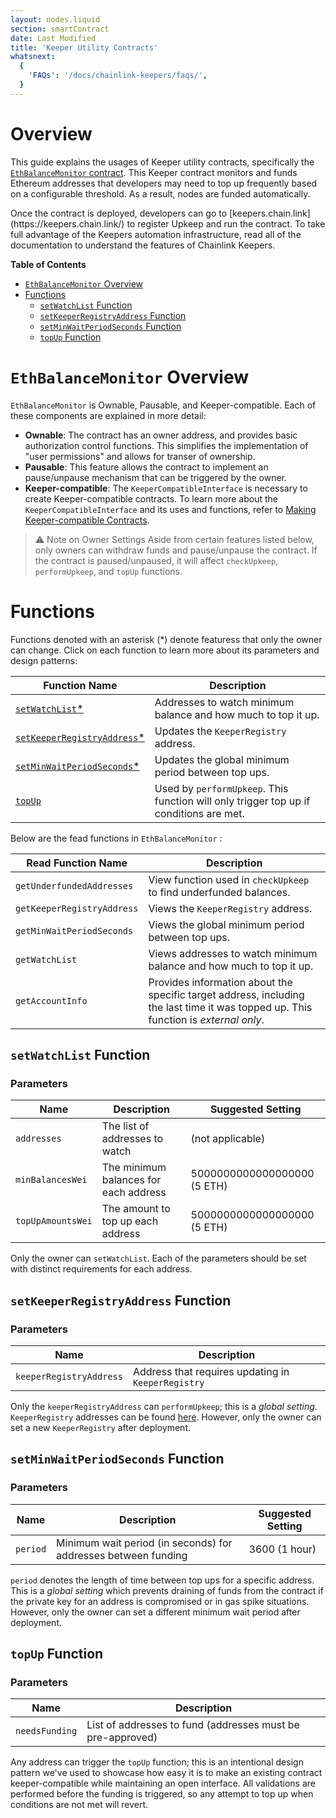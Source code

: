 ```yaml
---
layout: nodes.liquid
section: smartContract
date: Last Modified
title: 'Keeper Utility Contracts'
whatsnext:
  {
    'FAQs': '/docs/chainlink-keepers/faqs/',
  }
---
```


# Overview <!-- omit in toc -->
This guide explains the usages of Keeper utility contracts, specifically the [`EthBalanceMonitor` contract](https://github.com/smartcontractkit/upkeep-contracts/blob/master/contracts/upkeeps/EthBalanceMonitor.sol). This Keeper contract monitors and funds Ethereum addresses that developers may need to top up frequently based on a configurable threshold. As a result, nodes are funded automatically. 
<p>
</p>
Once the contract is deployed, developers can go to [keepers.chain.link](https://keepers.chain.link/) to register Upkeep and run the contract. To take full advantage of the Keepers automation infrastructure, read all of the documentation to understand the features of Chainlink Keepers.
<p>
</p>

**Table of Contents**
+ [`EthBalanceMonitor` Overview](#ethbalancemonitor-overview)
+ [Functions](#functions)
  + [`setWatchList` Function](#setwatchlist-function)
  + [`setKeeperRegistryAddress` Function](#setkeeperregistryaddress-function)
  + [`setMinWaitPeriodSeconds` Function](#setminwaitperiodseconds-function)
  + [`topUp` Function](#topup-function)

# `EthBalanceMonitor` Overview
`EthBalanceMonitor` is Ownable, Pausable, and Keeper-compatible. Each of these components are explained in more detail:

- **Ownable**: The contract has an owner address, and provides basic authorization control functions. This simplifies the implementation of "user permissions" and allows for transer of ownership. 
- **Pausable**: This feature allows the contract to implement an pause/unpause mechanism that can be triggered by the owner.
- **Keeper-compatible**: The `KeeperCompatibleInterface` is necessary to create Keeper-compatible contracts. To learn more about the `KeeperCompatibleInterface` and its uses and functions, refer to [Making Keeper-compatible Contracts](../compatible-contracts/).

> ⚠️ Note on Owner Settings
> Aside from certain features listed below, only owners can withdraw funds and pause/unpause the contract. If the contract is paused/unpaused, it will affect `checkUpkeep`, `performUpkeep`, and `topUp` functions.

# Functions
Functions denoted with an asterisk (*) denote featuress that only the owner can change. Click on each function to learn more about its parameters and design patterns:

| Function Name                   | Description                                                          |
| ------------------------------- | -------------------------------------------------------------------- |
|  [`setWatchList`*](#setwatchlist-function)   | Addresses to watch minimum balance and how much to top it up.                     |
|  [`setKeeperRegistryAddress`*](#setkeeperregistryaddress-function) | Updates the `KeeperRegistry` address. |
|  [`setMinWaitPeriodSeconds`*](#setminwaitperiodseconds-function)    | Updates the global minimum period between top ups. |
|  [`topUp`](#topup-function)   | Used by `performUpkeep`. This function will only trigger top up if conditions are met.  |

<p>
</p>

Below are the fead functions in `EthBalanceMonitor` :
<p>
</p>

| Read Function Name                   | Description                                                          |
| ------------------------------- | -------------------------------------------------------------------- |
|  `getUnderfundedAddresses`    | View function used in `checkUpkeep` to find underfunded balances.                    |
|  `getKeeperRegistryAddress` | Views the `KeeperRegistry` address. |
|  `getMinWaitPeriodSeconds`    | Views the global minimum period between top ups. |
|  `getWatchList`    | Views addresses to watch minimum balance and how much to top it up.  |
|  `getAccountInfo`    | Provides information about the specific target address, including the last time it was topped up. This function is *external only*.  |

## `setWatchList` Function

### Parameters <!-- omit in toc -->
| Name                            | Description                                                  | Suggested Setting              |
| ------------------------------- | ------------------------------------------------------------ | ------------------------------ |
| `addresses`                    | The list of addresses to watch | (not applicable) |
| `minBalancesWei`                 | The minimum balances for each address | 5000000000000000000 (5 ETH)|
| `topUpAmountsWei`                 | The amount to top up each address | 5000000000000000000 (5 ETH)|

<p>
</p>

Only the owner can `setWatchList`. Each of the parameters should be set with distinct requirements for each address.

## `setKeeperRegistryAddress` Function

### Parameters <!-- omit in toc -->
| Name                            | Description                                                          |
| ------------------------------- | -------------------------------------------------------------------- |
| `keeperRegistryAddress`         | Address that requires updating in `KeeperRegistry`                   |

<p>
</p>

Only the `keeperRegistryAddress` can `performUpkeep`; this is a *global setting*. `KeeperRegistry` addresses can be found [here](https://keepers.chain.link/). However, only the owner can set a new `KeeperRegistry` after deployment.

## `setMinWaitPeriodSeconds` Function

### Parameters <!-- omit in toc -->
| Name                            | Description                                                  | Suggested Setting              |
| ------------------------------- | ------------------------------------------------------------ | ------------------------------ |
| `period`                        | Minimum wait period (in seconds) for addresses between funding |  3600 (1 hour)               |

<p>
</p>

`period` denotes the length of time between top ups for a specific address. This is a *global setting* which prevents draining of funds from the contract if the private key for an address is compromised or in gas spike situations. However, only the owner can set a different minimum wait period after deployment.

## `topUp` Function

### Parameters <!-- omit in toc -->
| Name                            | Description                                                          |
| ------------------------------- | -------------------------------------------------------------------- |
| `needsFunding`                  | List of addresses to fund (addresses must be pre-approved)           |

<p>
</p>

Any address can trigger the `topUp` function; this is an intentional design pattern we've used to showcase how easy it is to make an existing contract keeper-compatible while maintaining an open interface. All validations are performed before the funding is triggered, so any attempt to top up when conditions are not met will revert.